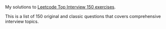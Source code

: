 My solutions to [Leetcode Top Interview 150 exercises](https://leetcode.com/studyplan/top-interview-150/).

This is a list of 150 original and classic questions that covers comprehensive interview topics.
